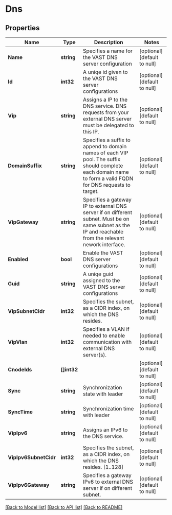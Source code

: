 # Dns

## Properties
Name | Type | Description | Notes
------------ | ------------- | ------------- | -------------
**Name** | **string** | Specifies a name for the VAST DNS server configuration | [optional] [default to null]
**Id** | **int32** | A uniqe id given to the VAST DNS server configurations | [optional] [default to null]
**Vip** | **string** | Assigns a IP to the DNS service. DNS requests from your external DNS server must be delegated to this IP. | [optional] [default to null]
**DomainSuffix** | **string** | Specifies a suffix to append to domain names of each VIP pool. The suffix should complete each domain name to form a valid FQDN for DNS requests to target. | [optional] [default to null]
**VipGateway** | **string** | Specifies a gateway IP to external DNS server if on different subnet. Must be on same subnet as the IP and reachable from the relevant nework interface. | [optional] [default to null]
**Enabled** | **bool** | Enable the VAST DNS server configurations | [optional] [default to null]
**Guid** | **string** | A uniqe guid assigned to the VAST DNS server configurations | [optional] [default to null]
**VipSubnetCidr** | **int32** | Specifies the subnet, as a CIDR index, on which the DNS resides. | [optional] [default to null]
**VipVlan** | **int32** | Specifies a VLAN if needed to enable communication with external DNS server(s). | [optional] [default to null]
**CnodeIds** | **[]int32** |  | [optional] [default to null]
**Sync** | **string** | Synchronization state with leader | [optional] [default to null]
**SyncTime** | **string** | Synchronization time with leader | [optional] [default to null]
**VipIpv6** | **string** | Assigns an IPv6 to the DNS service. | [optional] [default to null]
**VipIpv6SubnetCidr** | **int32** | Specifies the subnet, as a CIDR index, on which the DNS resides. [1..128] | [optional] [default to null]
**VipIpv6Gateway** | **string** | Specifies a gateway IPv6 to external DNS server if on different subnet. | [optional] [default to null]

[[Back to Model list]](../README.md#documentation-for-models) [[Back to API list]](../README.md#documentation-for-api-endpoints) [[Back to README]](../README.md)

